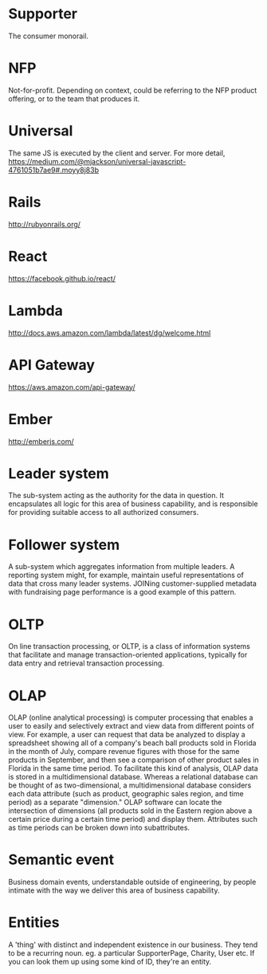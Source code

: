 # Supporter
The consumer monorail.

# NFP
Not-for-profit. Depending on context, could be referring to the NFP product offering, or to the team that produces it.

# Universal
The same JS is executed by the client and server. For more detail, https://medium.com/@mjackson/universal-javascript-4761051b7ae9#.moyy8j83b

# Rails
http://rubyonrails.org/

# React
https://facebook.github.io/react/

# Lambda
http://docs.aws.amazon.com/lambda/latest/dg/welcome.html

# API Gateway
https://aws.amazon.com/api-gateway/

# Ember
http://emberjs.com/

# Leader system
The sub-system acting as the authority for the data in question. It encapsulates all logic for this area of business capability, and is responsible for providing suitable access to all authorized consumers.

# Follower system
A sub-system which aggregates information from multiple leaders. A reporting system might, for example, maintain useful representations of data that cross many leader systems. JOINing customer-supplied metadata with fundraising page performance is a good example of this pattern.

# OLTP
On line transaction processing, or OLTP, is a class of information systems that facilitate and manage transaction-oriented applications, typically for data entry and retrieval transaction processing.

# OLAP
OLAP (online analytical processing) is computer processing that enables a user to easily and selectively extract and view data from different points of view. For example, a user can request that data be analyzed to display a spreadsheet showing all of a company's beach ball products sold in Florida in the month of July, compare revenue figures with those for the same products in September, and then see a comparison of other product sales in Florida in the same time period. To facilitate this kind of analysis, OLAP data is stored in a multidimensional database. Whereas a relational database can be thought of as two-dimensional, a multidimensional database considers each data attribute (such as product, geographic sales region, and time period) as a separate "dimension." OLAP software can locate the intersection of dimensions (all products sold in the Eastern region above a certain price during a certain time period) and display them. Attributes such as time periods can be broken down into subattributes.

# Semantic event
Business domain events, understandable outside of engineering, by people intimate with the way we deliver this area of business capability.

# Entities
A 'thing' with distinct and independent existence in our business. They tend to be a recurring noun. eg. a particular SupporterPage, Charity, User etc. If you can look them up using some kind of ID, they're an entity.


